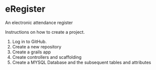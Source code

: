 eRegister
=========

An electronic attendance register

<p> Instructions on how to create a project. </br>

1. Log in to GitHub. </br>
2. Create a new repository </br>
3. Create a grails app </br>
4. Create controllers and scaffolding </br>
5. Create a MYSQL Database and the subsequent tables and attributes </br>
</p>

